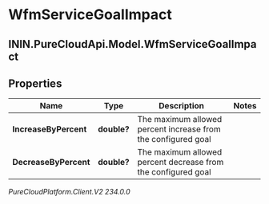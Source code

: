 # WfmServiceGoalImpact

## ININ.PureCloudApi.Model.WfmServiceGoalImpact

## Properties

|Name | Type | Description | Notes|
|------------ | ------------- | ------------- | -------------|
| **IncreaseByPercent** | **double?** | The maximum allowed percent increase from the configured goal | |
| **DecreaseByPercent** | **double?** | The maximum allowed percent decrease from the configured goal | |



_PureCloudPlatform.Client.V2 234.0.0_
